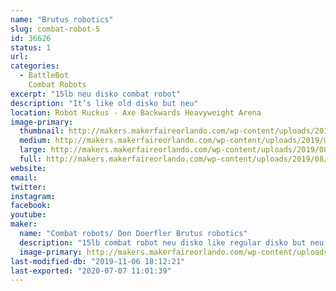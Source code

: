 ```yaml
---
name: "Brutus robotics"
slug: combat-robot-5
id: 36626
status: 1
url: 
categories:
  - BattleBot
    Combat Robots
excerpt: "15lb neu disko combat robot"
description: "It’s like old disko but neu"
location: Robot Ruckus - Axe Backwards Heavyweight Arena
image-primary:
  thumbnail: http://makers.makerfaireorlando.com/wp-content/uploads/2019/08/ABF7B4B4-4A0D-4B18-A3CA-89919846BF81-150x150.jpeg
  medium: http://makers.makerfaireorlando.com/wp-content/uploads/2019/08/ABF7B4B4-4A0D-4B18-A3CA-89919846BF81-300x225.jpeg
  large: http://makers.makerfaireorlando.com/wp-content/uploads/2019/08/ABF7B4B4-4A0D-4B18-A3CA-89919846BF81.jpeg
  full: http://makers.makerfaireorlando.com/wp-content/uploads/2019/08/ABF7B4B4-4A0D-4B18-A3CA-89919846BF81.jpeg
website: 
email: 
twitter: 
instagram: 
facebook: 
youtube: 
maker:
  name: "Combat robots/ Don Doerfler Brutus robotics"
  description: "15lb combat robot neu disko like regular disko but neu "
  image-primary: http://makers.makerfaireorlando.com/wp-content/uploads/2019/08/7C3DC28C-87E0-4C1A-BA5E-69A193CF258E.jpeg
last-modified-db: "2019-11-06 18:12:21"
last-exported: "2020-07-07 11:01:39"
---
```

